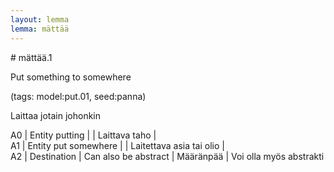 ```yaml
---
layout: lemma
lemma: mättää
---
```


<div class="sense">
# <span class="sensename">mättää.1</span>

<span class="description">Put something to somewhere</span>

(tags: model:put.01, seed:panna)

<span class="description">Laittaa jotain johonkin</span>

A0 | Entity putting |   | Laittava taho |  
A1 | Entity put somewhere |   | Laitettava asia tai olio |  
A2 | Destination | Can also be abstract | Määränpää | Voi olla myös abstrakti

</div>

